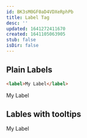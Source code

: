 ```yaml
---
id: BK3sM0GF0aD4VDXeRphPb
title: Label Tag
desc: ''
updated: 1641272411670
created: 1641105063905
stub: false
isDir: false
---
```


## Plain Labels

```html
<label>My Label</label>
```

<label>My Label</label>

## Lables with tooltips

<label title="See, this is the tooltip. :)">My Label</label>
